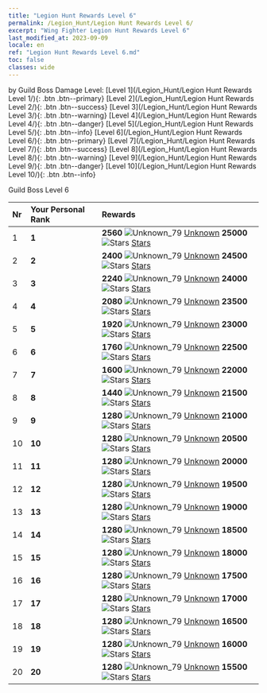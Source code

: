 ```yaml
---
title: "Legion Hunt Rewards Level 6"
permalink: /Legion_Hunt/Legion Hunt Rewards Level 6/
excerpt: "Wing Fighter Legion Hunt Rewards Level 6"
last_modified_at: 2023-09-09
locale: en
ref: "Legion Hunt Rewards Level 6.md"
toc: false
classes: wide
---
```


  by Guild Boss Damage Level:   [Level 1](/Legion_Hunt/Legion Hunt Rewards Level 1/){: .btn .btn--primary}   [Level 2](/Legion_Hunt/Legion Hunt Rewards Level 2/){: .btn .btn--success}   [Level 3](/Legion_Hunt/Legion Hunt Rewards Level 3/){: .btn .btn--warning}   [Level 4](/Legion_Hunt/Legion Hunt Rewards Level 4/){: .btn .btn--danger}   [Level 5](/Legion_Hunt/Legion Hunt Rewards Level 5/){: .btn .btn--info}   [Level 6](/Legion_Hunt/Legion Hunt Rewards Level 6/){: .btn .btn--primary}   [Level 7](/Legion_Hunt/Legion Hunt Rewards Level 7/){: .btn .btn--success}   [Level 8](/Legion_Hunt/Legion Hunt Rewards Level 8/){: .btn .btn--warning}   [Level 9](/Legion_Hunt/Legion Hunt Rewards Level 9/){: .btn .btn--danger}   [Level 10](/Legion_Hunt/Legion Hunt Rewards Level 10/){: .btn .btn--info} 



  Guild Boss Level 6

  |  Nr | Your Personal Rank | Rewards |
  |:----|:-------------------|:-------------|
 | 1 | **1** | **2560** ![Unknown_79](/images/item/jt_jd_img25_p.png) [Unknown](/item/item_79/) **25000** ![Stars](/images/item/Stars_p.png) [Stars](/item/Stars_2/) |
 | 2 | **2** | **2400** ![Unknown_79](/images/item/jt_jd_img25_p.png) [Unknown](/item/item_79/) **24500** ![Stars](/images/item/Stars_p.png) [Stars](/item/Stars_2/) |
 | 3 | **3** | **2240** ![Unknown_79](/images/item/jt_jd_img25_p.png) [Unknown](/item/item_79/) **24000** ![Stars](/images/item/Stars_p.png) [Stars](/item/Stars_2/) |
 | 4 | **4** | **2080** ![Unknown_79](/images/item/jt_jd_img25_p.png) [Unknown](/item/item_79/) **23500** ![Stars](/images/item/Stars_p.png) [Stars](/item/Stars_2/) |
 | 5 | **5** | **1920** ![Unknown_79](/images/item/jt_jd_img25_p.png) [Unknown](/item/item_79/) **23000** ![Stars](/images/item/Stars_p.png) [Stars](/item/Stars_2/) |
 | 6 | **6** | **1760** ![Unknown_79](/images/item/jt_jd_img25_p.png) [Unknown](/item/item_79/) **22500** ![Stars](/images/item/Stars_p.png) [Stars](/item/Stars_2/) |
 | 7 | **7** | **1600** ![Unknown_79](/images/item/jt_jd_img25_p.png) [Unknown](/item/item_79/) **22000** ![Stars](/images/item/Stars_p.png) [Stars](/item/Stars_2/) |
 | 8 | **8** | **1440** ![Unknown_79](/images/item/jt_jd_img25_p.png) [Unknown](/item/item_79/) **21500** ![Stars](/images/item/Stars_p.png) [Stars](/item/Stars_2/) |
 | 9 | **9** | **1280** ![Unknown_79](/images/item/jt_jd_img25_p.png) [Unknown](/item/item_79/) **21000** ![Stars](/images/item/Stars_p.png) [Stars](/item/Stars_2/) |
 | 10 | **10** | **1280** ![Unknown_79](/images/item/jt_jd_img25_p.png) [Unknown](/item/item_79/) **20500** ![Stars](/images/item/Stars_p.png) [Stars](/item/Stars_2/) |
 | 11 | **11** | **1280** ![Unknown_79](/images/item/jt_jd_img25_p.png) [Unknown](/item/item_79/) **20000** ![Stars](/images/item/Stars_p.png) [Stars](/item/Stars_2/) |
 | 12 | **12** | **1280** ![Unknown_79](/images/item/jt_jd_img25_p.png) [Unknown](/item/item_79/) **19500** ![Stars](/images/item/Stars_p.png) [Stars](/item/Stars_2/) |
 | 13 | **13** | **1280** ![Unknown_79](/images/item/jt_jd_img25_p.png) [Unknown](/item/item_79/) **19000** ![Stars](/images/item/Stars_p.png) [Stars](/item/Stars_2/) |
 | 14 | **14** | **1280** ![Unknown_79](/images/item/jt_jd_img25_p.png) [Unknown](/item/item_79/) **18500** ![Stars](/images/item/Stars_p.png) [Stars](/item/Stars_2/) |
 | 15 | **15** | **1280** ![Unknown_79](/images/item/jt_jd_img25_p.png) [Unknown](/item/item_79/) **18000** ![Stars](/images/item/Stars_p.png) [Stars](/item/Stars_2/) |
 | 16 | **16** | **1280** ![Unknown_79](/images/item/jt_jd_img25_p.png) [Unknown](/item/item_79/) **17500** ![Stars](/images/item/Stars_p.png) [Stars](/item/Stars_2/) |
 | 17 | **17** | **1280** ![Unknown_79](/images/item/jt_jd_img25_p.png) [Unknown](/item/item_79/) **17000** ![Stars](/images/item/Stars_p.png) [Stars](/item/Stars_2/) |
 | 18 | **18** | **1280** ![Unknown_79](/images/item/jt_jd_img25_p.png) [Unknown](/item/item_79/) **16500** ![Stars](/images/item/Stars_p.png) [Stars](/item/Stars_2/) |
 | 19 | **19** | **1280** ![Unknown_79](/images/item/jt_jd_img25_p.png) [Unknown](/item/item_79/) **16000** ![Stars](/images/item/Stars_p.png) [Stars](/item/Stars_2/) |
 | 20 | **20** | **1280** ![Unknown_79](/images/item/jt_jd_img25_p.png) [Unknown](/item/item_79/) **15500** ![Stars](/images/item/Stars_p.png) [Stars](/item/Stars_2/) |
